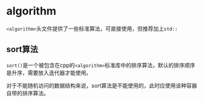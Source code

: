 # algorithm
`<algorithm>`头文件提供了一些标准算法，可直接使用，但推荐加上`std::`

## sort算法
`sort()`是一个被包含在cpp的`<algorithm>`标准库中的排序算法，默认的排序顺序是升序，需要放入迭代器才能使用。

对于不能随机访问的数据结构来说，sort算法是不能使用的，此时应使用该种容器自带的排序算法。